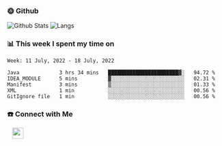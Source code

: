 

<h3> 🌞 Github</h3>

![Github Stats](https://github-readme-stats-beta-lovat.vercel.app/api?username=QiuYukang&count_private=true&show_icons=true&hide=stars)
![Langs](https://github-readme-stats-beta-lovat.vercel.app/api/top-langs/?username=QiuYukang&count_private=true&layout=compact)

<h3> 📊 This week I spent my time on</h3>

<!--START_SECTION:waka-->
```text
Week: 11 July, 2022 - 18 July, 2022

Java             3 hrs 34 mins   ███████████████████████▓░   94.72 % 
IDEA_MODULE      5 mins          ▓░░░░░░░░░░░░░░░░░░░░░░░░   02.31 % 
Manifest         3 mins          ▒░░░░░░░░░░░░░░░░░░░░░░░░   01.33 % 
XML              1 min           ░░░░░░░░░░░░░░░░░░░░░░░░░   00.56 % 
GitIgnore file   1 min           ░░░░░░░░░░░░░░░░░░░░░░░░░   00.56 % 
```
<!--END_SECTION:waka-->

<!--
<h3>🛠 Tech Stack</h3>

- 💻 &nbsp; Java | C | Matlab | C++ | Python
- 🌐 &nbsp; HTML | CSS | JavaScript | Bootstrap
- 🛢  &nbsp; MySQL | Redis
- 🔧 &nbsp; NS-3 | Git | Markdown
-->

<h3> ☎️ Connect with Me </h3>
&nbsp;&nbsp;
<a href="mailto:b612n@qq.com">
  <img href="mailto:b612n@qq.com" align="center" width="26px" src="https://github.com/TheDudeThatCode/TheDudeThatCode/blob/master/Assets/Gmail.svg" />
</a>
